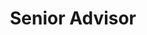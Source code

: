 ---
Destinations: rect3GIXTecvSSSY4 rec2RKFmr301uryJa recmZAfJWjTZ7lVmJ
title: Senior Advisor
contactImage: OrderedDict([('id', 'attQpydM5DmqXzxNJ'), ('width', 400), ('height', 400), ('url', 'https://dl.airtable.com/.attachments/b59dbf5444b1bdb95320e000653579ed/1b865dc0/bitlogo_png.jpg'), ('filename', 'bit logo_png.jpg'), ('size', 9375), ('type', 'image/jpeg'), ('thumbnails', OrderedDict([('small', OrderedDict([('url', 'https://dl.airtable.com/.attachmentThumbnails/d94b9c77738c59a4cf58cc95edf0f76b/42a0a6b7'), ('width', 36), ('height', 36)])), ('large', OrderedDict([('url', 'https://dl.airtable.com/.attachmentThumbnails/93f3c4caa03140b8c1027e9cc820e4fe/7df6dd93'), ('width', 400), ('height', 400)])), ('full', OrderedDict([('url', 'https://dl.airtable.com/.attachmentThumbnails/b38191134e0ea3371a418aa97747f9cb/79e17e50'), ('width', 3000), ('height', 3000)]))]))])
name: Laura Katz
employer: Behavioral Insights Team
Last Modified: 2022-05-27T14:14:08.000Z
---